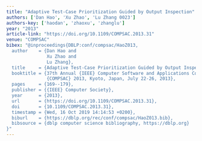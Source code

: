 ```yaml
---
title: "Adaptive Test-Case Prioritization Guided by Output Inspection"
authors: ['Dan Hao', 'Xu Zhao', 'Lu Zhang 0023']
authors-key: ['haodan', 'zhaoxu', 'zhanglu']
year: "2013"
article-link: "https://doi.org/10.1109/COMPSAC.2013.31"
venue: "COMPSAC"
bibex: "@inproceedings{DBLP:conf/compsac/HaoZ013,
  author    = {Dan Hao and
               Xu Zhao and
               Lu Zhang},
  title     = {Adaptive Test-Case Prioritization Guided by Output Inspection},
  booktitle = {37th Annual {IEEE} Computer Software and Applications Conference,
               {COMPSAC} 2013, Kyoto, Japan, July 22-26, 2013},
  pages     = {169--179},
  publisher = {{IEEE} Computer Society},
  year      = {2013},
  url       = {https://doi.org/10.1109/COMPSAC.2013.31},
  doi       = {10.1109/COMPSAC.2013.31},
  timestamp = {Wed, 16 Oct 2019 14:14:53 +0200},
  biburl    = {https://dblp.org/rec/conf/compsac/HaoZ013.bib},
  bibsource = {dblp computer science bibliography, https://dblp.org}
}"
---
```

